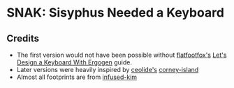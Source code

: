 # SNAK: Sisyphus Needed a Keyboard

## Credits

- The first version would not have been possible without [flatfootfox's](https://github.com/ImStuBTW) [Let's Design a Keyboard With Ergogen](https://flatfootfox.com/ergogen-introduction/) guide.
- Later versions were heavily inspired by [ceolide's](https://github.com/ceoloide) [corney-island](https://github.com/ceoloide/corney-island)
- Almost all footprints are from [infused-kim](https://github.com/infused-kim/kb_ergogen_fp)